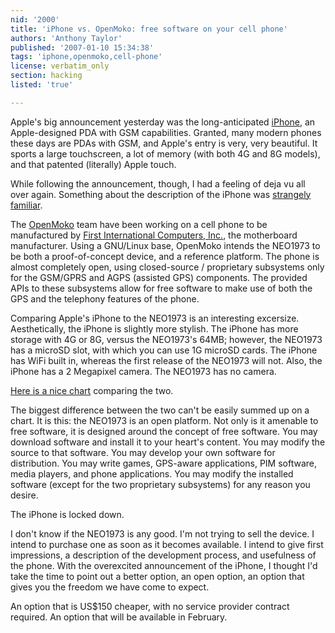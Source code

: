 ```yaml
---
nid: '2000'
title: 'iPhone vs. OpenMoko: free software on your cell phone'
authors: 'Anthony Taylor'
published: '2007-01-10 15:34:38'
tags: 'iphone,openmoko,cell-phone'
license: verbatim_only
section: hacking
listed: 'true'

---
```

Apple's big announcement yesterday was the long-anticipated [iPhone](http://www.apple.com/iphone/), an Apple-designed PDA with GSM capabilities. Granted, many modern phones these days are PDAs with GSM, and Apple's entry is very, very beautiful. It sports a large touchscreen, a lot of memory (with both 4G and 8G models), and that patented (literally) Apple touch.

While following the announcement, though, I had a feeling of deja vu all over again. Something about the description of the iPhone was [strangely familiar](http://openmoko.com/press/index.html).


<!--break-->


The [OpenMoko](http://openmoko.com/) team have been working on a cell phone to be manufactured by [First International Computers, Inc.](http://www.fic.com.tw/), the motherboard manufacturer. Using a GNU/Linux base, OpenMoko intends the NEO1973 to be both a proof-of-concept device, and a reference platform. The phone is almost completely open, using closed-source / proprietary subsystems only for the GSM/GPRS and AGPS (assisted GPS) components. The provided APIs to these subsystems allow for free software to make use of both the GPS and the telephony features of the phone.

Comparing Apple's iPhone to the NEO1973 is an interesting excersize. Aesthetically, the iPhone is slightly more stylish. The iPhone has more storage with 4G or 8G, versus the NEO1973's 64MB; however, the NEO1973 has a microSD slot, with which you can use 1G microSD cards. The iPhone has WiFi built in, whereas the first release of the NEO1973 will not. Also, the iPhone has a 2 Megapixel camera. The NEO1973 has no camera.

[Here is a nice chart](http://www.linuxtogo.org/gowiki/OpenMoko/iPhone) comparing the two.

The biggest difference between the two can't be easily summed up on a chart. It is this: the NEO1973 is an open platform. Not only is it amenable to free software, it is designed around the concept of free software. You may download software and install it to your heart's content. You may modify the source to that software. You may develop your own software for distribution. You may write games, GPS-aware applications, PIM software, media players, and phone applications. You may modify the installed software (except for the two proprietary subsystems) for any reason you desire.

The iPhone is locked down.

I don't know if the NEO1973 is any good. I'm not trying to sell the device. I intend to purchase one as soon as it becomes available. I intend to give first impressions, a description of the development process, and usefulness of the phone. With the overexcited announcement of the iPhone, I thought I'd take the time to point out a better option, an open option, an option that gives you the freedom we have come to expect.

An option that is US$150 cheaper, with no service provider contract required. An option that will be available in February.

